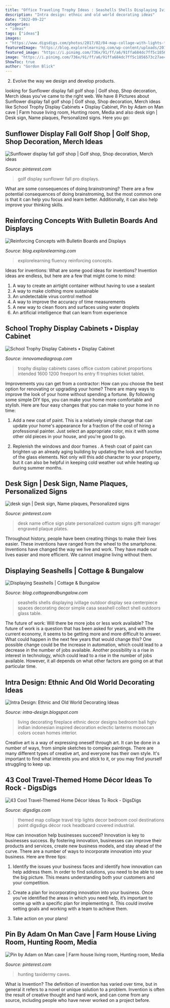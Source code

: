 ```yaml
---
title: "Office Traveling Trophy Ideas : Seashells Shells Displaying Ivillage Outdoor Display Sea Centerpiece Spaces Decorating Decor Simple Casa Seashell Collect Shell Outdoors Glass Table"
description: "Intra design: ethnic and old world decorating ideas"
date: "2022-09-22"
categories:
- "ideas"
tags: ["ideas"]
images:
- "https://www.digsdigs.com/photos/2017/02/04-map-collage-with-lights-that-point-the-trip-destinations.jpg"
featuredImage: "https://blog.explorelearning.com/wp-content/uploads/2017/03/8.jpg"
featured_image: "https://i.pinimg.com/736x/91/ff/a6/91ffa684dc7ff5c1856573c27ae453bf.jpg"
image: "https://i.pinimg.com/736x/91/ff/a6/91ffa684dc7ff5c1856573c27ae453bf.jpg"
ShowToc: true
author: "Gordon Blick"
---
```



2. Evolve the way we design and develop products.

	

		
looking for Sunflower display fall golf shop | Golf shop, Shop decoration, Merch ideas you've came to the right web. We have 8 Pictures about Sunflower display fall golf shop | Golf shop, Shop decoration, Merch ideas like School Trophy Display Cabinets • Display Cabinet, Pin by Adam on Man cave | Farm house living room, Hunting room, Media and also desk sign | Desk sign, Name plaques, Personalized signs. Here you go:
		
    
## Sunflower Display Fall Golf Shop | Golf Shop, Shop Decoration, Merch Ideas

<img loading=lazy src="https://i.pinimg.com/originals/10/7b/48/107b488c3b90ef386d82654e7fdae297.jpg" onerror="this.onerror=null;this.src='https://tse1.mm.bing.net/th?id=OIP.VGhMAc9WuAKYpnyew1ex8AHaJ4&amp;pid=15.1';" alt="Sunflower display fall golf shop | Golf shop, Shop decoration, Merch ideas">

_Source: pinterest.com_

>golf display sunflower fall pro displays. 

	

What are some consequences of doing brainstroming?
There are a few potential consequences of doing brainstroming, but the most common one is that it can help you focus and learn better. Additionally, it can also help improve your thinking skills.

    
## Reinforcing Concepts With Bulletin Boards And Displays

<img loading=lazy src="https://blog.explorelearning.com/wp-content/uploads/2017/03/8.jpg" onerror="this.onerror=null;this.src='https://tse4.mm.bing.net/th?id=OIP.3JSCUnK3fSm0GTWcN7_xhgHaDb&amp;pid=15.1';" alt="Reinforcing Concepts with Bulletin Boards and Displays">

_Source: blog.explorelearning.com_

>explorelearning fluency reinforcing concepts. 

	

Ideas for inventions: What are some good ideas for inventions?
Invention ideas are endless, but here are a few that might come to mind:
1. A way to create an airtight container without having to use a sealant 
2. A way to make clothing more sustainable 
3. An undetectable virus control method 
4. A way to improve the accuracy of time measurements 
5. A new way to clean floors and surfaces using water droplets 
6. An artificial intelligence that can learn from experience 

    
## School Trophy Display Cabinets • Display Cabinet

<img loading=lazy src="https://innovomediagroup.com/wp-content/uploads/2018/07/office-display-cases-school-trophy-display-cabinets-96-with-office-intended-for-proportions-1600-x-1200.jpg" onerror="this.onerror=null;this.src='https://tse4.mm.bing.net/th?id=OIP.UhHJfIgAyZ9pdcQ6kDQ68gHaFj&amp;pid=15.1';" alt="School Trophy Display Cabinets • Display Cabinet">

_Source: innovomediagroup.com_

>trophy display cabinets cases office custom cabinet proportions intended 1600 1200 freeport hs entry fl trophies ticket tablet. 

	

Improvements you can get from a contractor: How can you choose the best option for renovating or upgrading your home?
There are many ways to improve the look of your home without spending a fortune. By following some simple DIY tips, you can make your home more comfortable and stylish. Here are four easy changes that you can make to your home in no time:
1. Add a new coat of paint. This is a relatively simple change that can update your home's appearance for a fraction of the cost of hiring a professional painter. Just select an appropriate color, mix it with some other old pieces in your house, and you're good to go.

2. Replenish the windows and door frames . A fresh coat of paint can brighten up an already aging building by updating the look and function of the glass elements. Not only will this add character to your property, but it can also be helpful in keeping cold weather out while heating up during summer months.


    
## Desk Sign | Desk Sign, Name Plaques, Personalized Signs

<img loading=lazy src="https://i.pinimg.com/736x/91/ff/a6/91ffa684dc7ff5c1856573c27ae453bf.jpg" onerror="this.onerror=null;this.src='https://tse4.mm.bing.net/th?id=OIP.GpiUl7wSKfggUjFczDi1jAHaFU&amp;pid=15.1';" alt="desk sign | Desk sign, Name plaques, Personalized signs">

_Source: pinterest.com_

>desk name office sign plate personalized custom signs gift manager engraved plaque plates. 

	

Throughout history, people have been creating things to make their lives easier. These inventions have ranged from the wheel to the smartphone. Inventions have changed the way we live and work. They have made our lives easier and more efficient. We cannot imagine living without them.

    
## Displaying Seashells | Cottage &amp; Bungalow

<img loading=lazy src="http://site.cottageandbungalow.com/blog1/wp-content/uploads/2012/01/shells-ivillage.jpg" onerror="this.onerror=null;this.src='https://tse1.mm.bing.net/th?id=OIP.ozfaaRlmBkRervv1hvXw6gHaFj&amp;pid=15.1';" alt="Displaying Seashells | Cottage &amp; Bungalow">

_Source: blog.cottageandbungalow.com_

>seashells shells displaying ivillage outdoor display sea centerpiece spaces decorating decor simple casa seashell collect shell outdoors glass table. 

	

The future of work: Will there be more jobs or less work available?
The future of work is a question that has been asked for years, and with the current economy, it seems to be getting more and more difficult to answer. What could happen in the next few years that would change this? One possible change could be the increase in automation, which could lead to a decrease in the number of jobs available. Another possibility is a rise in interest in technology, which could lead to a rise in the number of jobs available. However, it all depends on what other factors are going on at that particular time.

    
## Intra Design: Ethnic And Old World Decorating Ideas

<img loading=lazy src="http://3.bp.blogspot.com/-cwyqNAr6Wnw/UFhK5CkBxUI/AAAAAAAAAYI/XgaD9lv6Q68/s1600/RMS_bobendana-bali-inspired-living-room-fireplace_s3x4_lg.jpg" onerror="this.onerror=null;this.src='https://tse1.mm.bing.net/th?id=OIP.jToftYLvy_O2yK4Cj3-k0AHaJ3&amp;pid=15.1';" alt="Intra Design: Ethnic and Old World Decorating Ideas">

_Source: intra-design.blogspot.com_

>living decorating fireplace ethnic decor designs bedroom bali hgtv indian indonesian inspired decoration eclectic lanterns moroccan colors ocean homes interior. 

	

Creative art is a way of expressing oneself through art. It can be done in a number of ways, from simple sketches to complex paintings. There are many different types of creative art, and everyone has their own style. It's important to find what interests you and stick to it, or you may find yourself struggling to keep up.

    
## 43 Cool Travel-Themed Home Décor Ideas To Rock - DigsDigs

<img loading=lazy src="https://www.digsdigs.com/photos/2017/02/04-map-collage-with-lights-that-point-the-trip-destinations.jpg" onerror="this.onerror=null;this.src='https://tse1.mm.bing.net/th?id=OIP.HVL-TzqjjxcirbprAMXOsAHaKg&amp;pid=15.1';" alt="43 Cool Travel-Themed Home Décor Ideas To Rock - DigsDigs">

_Source: digsdigs.com_

>themed map collage travel trip lights decor bedroom cool destinations point digsdigs décor rock headboard covered industrial. 

	

How can innovation help businesses succeed?
Innovation is key to businesses success. By fostering innovation, businesses can improve their products and services, create new business models, and stay ahead of the curve. There are a number of ways to incorporate innovation into your business. Here are three tips:
1. Identify the issues your business faces and identify how innovation can help address them. In order to find solutions, you need to be able to see the big picture. This means understanding both your customers and your competition.

2. Create a plan for incorporating innovation into your business. Once you’ve identified the areas in which you need help, it’s important to come up with a specific plan for implementing it. This could involve setting goals and working with a team to achieve them.

3. Take action on your plans!

    
## Pin By Adam On Man Cave | Farm House Living Room, Hunting Room, Media

<img loading=lazy src="https://i.pinimg.com/736x/0c/b3/eb/0cb3eb7936c70a03494700aa1c001a6f.jpg" onerror="this.onerror=null;this.src='https://tse3.mm.bing.net/th?id=OIP.ztlIhUghliBXjCvz6Lw_GAHaFl&amp;pid=15.1';" alt="Pin by Adam on Man cave | Farm house living room, Hunting room, Media">

_Source: pinterest.com_

>hunting taxidermy caves. 

	

What is Invention?
The definition of invention has varied over time, but in general it refers to a novel or unique solution to a problem. Invention is often the result of creative thought and hard work, and can come from any source, including people who have never worked on a project before.

